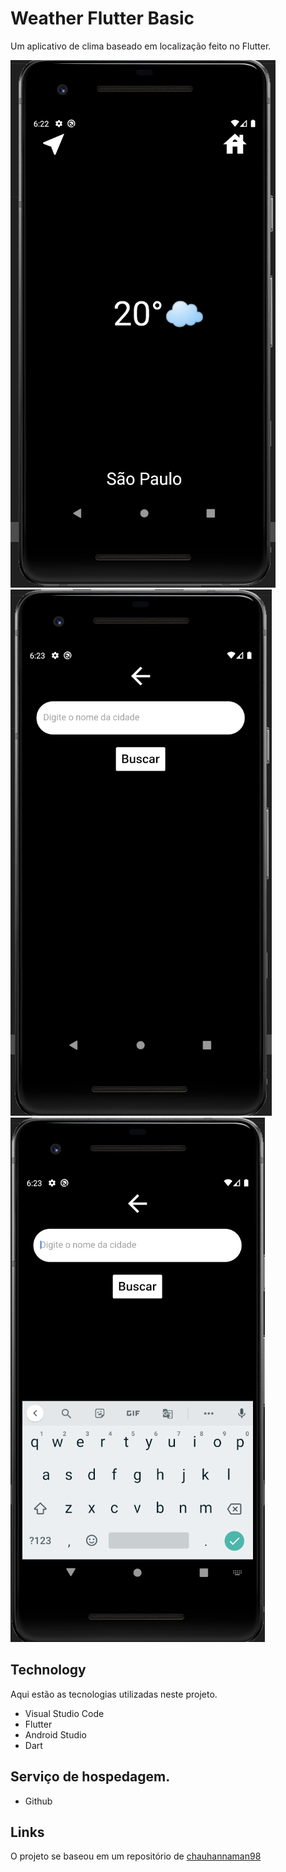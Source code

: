 # Weather Flutter Basic
Um aplicativo de clima baseado em localização feito no Flutter.

![Sreenshot](https://github.com/felipeaio/Weather_Flutter_APP/blob/master/img1.png)
![Sreenshot](https://github.com/felipeaio/Weather_Flutter_APP/blob/master/img2.png)
![Sreenshot](https://github.com/felipeaio/Weather_Flutter_APP/blob/master/img3.png)

## Technology 
Aqui estão as tecnologias utilizadas neste projeto.

* Visual Studio Code
* Flutter
* Android Studio
* Dart

## Serviço de hospedagem.
* Github

## Links
O projeto se baseou em um repositório de [chauhannaman98](https://github.com/chauhannaman98)


